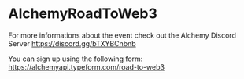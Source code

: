 # AlchemyRoadToWeb3
For more informations about the event check out the Alchemy Discord Server https://discord.gg/bTXYBCnbnb

You can sign up using the following form: https://alchemyapi.typeform.com/road-to-web3
